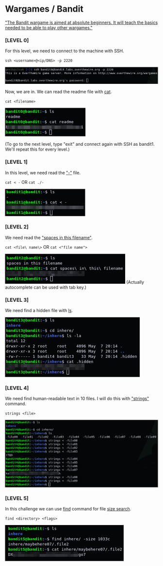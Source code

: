 # Wargames / Bandit

["The Bandit wargame is aimed at absolute beginners. It will teach the basics needed to be able to play other wargames."](https://overthewire.org/wargames/bandit/)

### [LEVEL 0]
For this level, we need to connect to the machine with SSH.

`ssh <username>@<ip/DNS> -p 2220`

![Bandit0](.Images/bandit0.png)

Now, we are in. We can read the readme file with [cat](https://www.cyberciti.biz/faq/howto-use-cat-command-in-unix-linux-shell-script/).

`cat <filename>`

![Bandit0-1](.Images/bandit0-1.png)

(To go to the next level, type "exit" and connect again with SSH as bandit1. We'll repeat this for every level.)

### [LEVEL 1]
In this level, we need read the ["-"](https://www.google.com/search?q=dashed+filename) file.

`cat < -` OR `cat ./-`

![Bandit1](.Images/bandit1.png)

### [LEVEL 2]
We need read the ["spaces in this filename"](https://linoxide.com/linux-command/how-to-read-filename-with-spaces-in-linux/).

`cat <file\ name\>` OR `cat <"file name">`

![Bandit2](.Images/bandit2.png)
(Actually autocomplete can be used with tab key.)

### [LEVEL 3]
We need find a hidden file with [ls](https://www.rapidtables.com/code/linux/ls.html).

![Bandit3](.Images/bandit3.png)

### [LEVEL 4]
We need find human-readable text in 10 files. I will do this with ["strings"](https://www.howtogeek.com/427805/how-to-use-the-strings-command-on-linux/) command.

`strings <file>`

![Bandit4](.Images/bandit4.png)

### [LEVEL 5]
In this challenge we can use [find](https://www.man7.org/linux/man-pages/man1/find.1.html) command for file [size search](https://linuxconfig.org/how-to-use-find-command-to-search-for-files-based-on-file-size).

`find <directory> <flags>`

![Bandit5](.Images/bandit5.png)




